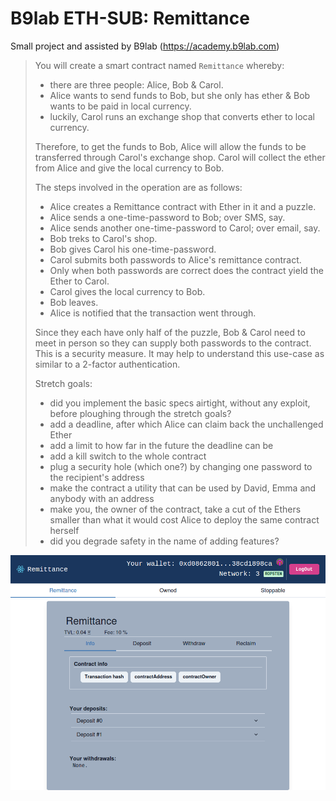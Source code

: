 # B9lab ETH-SUB: Remittance

Small project and assisted by B9lab (https://academy.b9lab.com)


> You will create a smart contract named `Remittance` whereby:
>
>* there are three people: Alice, Bob & Carol.
>* Alice wants to send funds to Bob, but she only has ether & Bob wants to be paid in local currency.
>* luckily, Carol runs an exchange shop that converts ether to local currency.
>
> Therefore, to get the funds to Bob, Alice will allow the funds to be transferred through Carol's exchange shop. Carol will collect the ether from Alice and give the local currency to Bob.
>
> The steps involved in the operation are as follows:
>
>* Alice creates a Remittance contract with Ether in it and a puzzle.
>* Alice sends a one-time-password to Bob; over SMS, say.
>* Alice sends another one-time-password to Carol; over email, say.
>* Bob treks to Carol's shop.
>* Bob gives Carol his one-time-password.
>* Carol submits both passwords to Alice's remittance contract.
>* Only when both passwords are correct does the contract yield the Ether to Carol.
>* Carol gives the local currency to Bob.
>* Bob leaves.
>* Alice is notified that the transaction went through.
>
> Since they each have only half of the puzzle, Bob & Carol need to meet in person so they can supply both passwords to the contract. This is a security measure. It may help to understand this use-case as similar to a 2-factor authentication.
>
>
>Stretch goals:
>* did you implement the basic specs airtight, without any exploit, before ploughing through the stretch goals?
>* add a deadline, after which Alice can claim back the unchallenged Ether
>* add a limit to how far in the future the deadline can be
>* add a kill switch to the whole contract
>* plug a security hole (which one?) by changing one password to the recipient's address
>* make the contract a utility that can be used by David, Emma and anybody with an address
>* make you, the owner of the contract, take a cut of the Ethers smaller than what it would cost Alice to deploy the same contract herself
>* did you degrade safety in the name of adding features?

![RemittanceApp_Remittance_Info_v2-0-0](https://github.com/Dakavon/B9labETHsub-Remittance/blob/main/screenshots/RemittanceApp_Remittance_Info_v2-0-0.png)